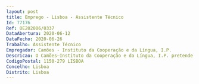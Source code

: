 ```yaml
--- 
layout: post
title: Emprego - Lisboa - Assistente Técnico
Id: 77176
Ref: OE202006/0337
DataAbertura: 2020-06-12
DataFecho: 2020-06-26
Trabalho: Assistente Técnico
Empregador: Camões - Instituto da Cooperação e da Língua, I.P.
Descricao: O Camões–Instituto da Cooperação e da Língua, I.P. pretende proceder ao preenchimento de um posto de trabalho na carreira categoria de assistente técnico, por recurso à mobilidade de trabalhadores, nos termos do disposto nos artigos 92.º e seguintes da Lei Geral do Trabalho em Funções Públicas, aprovada em anexo à Lei n.º 35 2014, de 20 de junho, para o exercício de funções na DSPG Divisão de Planeamento e Recursos Humanos, com as seguintes atribuições competências genéricas   Registo de entradas e saídas de correspondência e documentação   Criação de novas entidades no sistema informático documental do Camões, I.P.   Organização e arquivo de documentação   Apoiar o coordenador técnico de expediente e arquivo nas tarefas que lhe estão adstritas, quando necessário   Receciona e garante a saída das malas diplomáticas.
CodigoPostal: 1150-279 LISBOA
Concelho: Lisboa
Distrito: Lisboa
--- 
```

